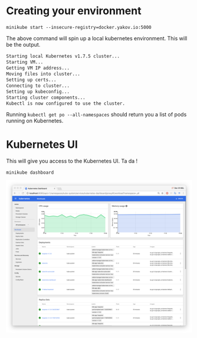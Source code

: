 # Creating your environment
```
minikube start --insecure-registry=docker.yakov.io:5000
```

The above command will spin up a local kubernetes environment. This will be the output.

```
Starting local Kubernetes v1.7.5 cluster...
Starting VM...
Getting VM IP address...
Moving files into cluster...
Setting up certs...
Connecting to cluster...
Setting up kubeconfig...
Starting cluster components...
Kubectl is now configured to use the cluster.
```

Running `kubectl get po --all-namespaces` should return you a list of pods running on Kubernetes.

# Kubernetes UI
This will give you access to the Kubernetes UI. Ta da !

```
minikube dashboard
```

![Kubernetes Dashboard][dashboard]

[dashboard]: dashboard.png "Kubernetes Dashboard"
